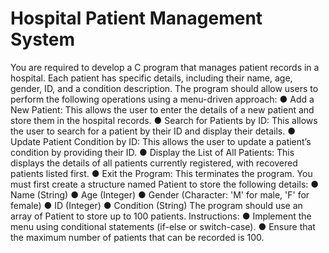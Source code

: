 # Hospital Patient Management System
You are required to develop a C program that manages patient records in a hospital. Each patient
has specific details, including their name, age, gender, ID, and a condition description. The
program should allow users to perform the following operations using a menu-driven approach:
● Add a New Patient: This allows the user to enter the details of a new patient and store
them in the hospital records.
● Search for Patients by ID: This allows the user to search for a patient by their ID and
display their details.
● Update Patient Condition by ID: This allows the user to update a patient’s condition
by providing their ID.
● Display the List of All Patients: This displays the details of all patients currently
registered, with recovered patients listed first.
● Exit the Program: This terminates the program.
You must first create a structure named Patient to store the following details:
● Name (String)
● Age (Integer)
● Gender (Character: 'M' for male, 'F' for female)
● ID (Integer)
● Condition (String)
The program should use an array of Patient to store up to 100 patients.
Instructions:
● Implement the menu using conditional statements (if-else or switch-case).
● Ensure that the maximum number of patients that can be recorded is 100.
